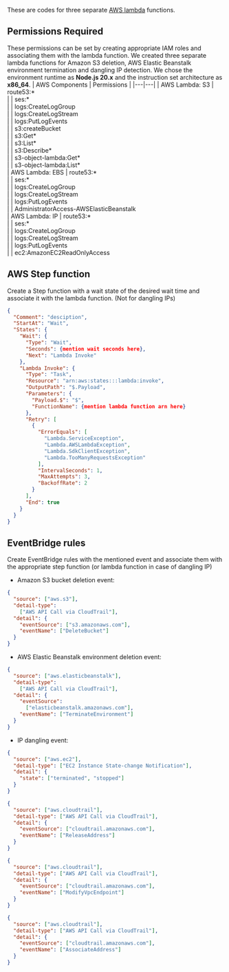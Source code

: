 These are codes for three separate [AWS lambda]([url](https://aws.amazon.com/pm/lambda/)) functions.

## Permissions Required
These permissions can be set by creating appropriate IAM roles and associating them with the lambda function. We created three separate lambda functions for Amazon S3 deletion, AWS Elastic Beanstalk environment termination and dangling IP detection. We chose the environment runtime as **Node.js 20.x** and the instruction set architecture as **x86\_64**.
| AWS Components | Permissions |
|---|---|
| AWS Lambda: S3 | route53:*  
| | ses:*  
| | logs:CreateLogGroup  
| | logs:CreateLogStream  
| | logs:PutLogEvents  
| | s3:createBucket  
| | s3:Get*  
| | s3:List*  
| | s3:Describe*  
| | s3-object-lambda:Get*  
| | s3-object-lambda:List*  
| AWS Lambda: EBS | route53:*  
| | ses:*  
| | logs:CreateLogGroup  
| | logs:CreateLogStream  
| | logs:PutLogEvents  
| | AdministratorAccess-AWSElasticBeanstalk  
| AWS Lambda: IP | route53:*  
| | ses:*  
| | logs:CreateLogGroup  
| | logs:CreateLogStream  
| | logs:PutLogEvents  
| | ec2:AmazonEC2ReadOnlyAccess  

## AWS Step function
Create a Step function with a wait state of the desired wait time and associate it with the lambda function. (Not for dangling IPs)
```json
{
  "Comment": "desciption",
  "StartAt": "Wait",
  "States": {
    "Wait": {
      "Type": "Wait",
      "Seconds": {mention wait seconds here},
      "Next": "Lambda Invoke"
    },
    "Lambda Invoke": {
      "Type": "Task",
      "Resource": "arn:aws:states:::lambda:invoke",
      "OutputPath": "$.Payload",
      "Parameters": {
        "Payload.$": "$",
        "FunctionName": {mention lambda function arn here}
      },
      "Retry": [
        {
          "ErrorEquals": [
            "Lambda.ServiceException",
            "Lambda.AWSLambdaException",
            "Lambda.SdkClientException",
            "Lambda.TooManyRequestsException"
          ],
          "IntervalSeconds": 1,
          "MaxAttempts": 3,
          "BackoffRate": 2
        }
      ],
      "End": true
    }
  }
}
```


## EventBridge rules
Create EventBridge rules with the mentioned event and associate them with the appropriate step function (or lambda function in case of dangling IP)
- Amazon S3 bucket deletion event:
```JSON
{
  "source": ["aws.s3"],
  "detail-type": 
    ["AWS API Call via CloudTrail"],
  "detail": {
    "eventSource": ["s3.amazonaws.com"],
    "eventName": ["DeleteBucket"]
  }
}
```
- AWS Elastic Beanstalk environment deletion event:
```JSON
{
  "source": ["aws.elasticbeanstalk"],
  "detail-type": 
    ["AWS API Call via CloudTrail"],
  "detail": {
    "eventSource": 
      ["elasticbeanstalk.amazonaws.com"],
    "eventName": ["TerminateEnvironment"]
  }
}
```
- IP dangling event:
```JSON
{
  "source": ["aws.ec2"],
  "detail-type": ["EC2 Instance State-change Notification"],
  "detail": {
    "state": ["terminated", "stopped"]
  }
}
```
```JSON
{
  "source": ["aws.cloudtrail"],
  "detail-type": ["AWS API Call via CloudTrail"],
  "detail": {
    "eventSource": ["cloudtrail.amazonaws.com"],
    "eventName": ["ReleaseAddress"]
  }
}
```
```JSON
{
  "source": ["aws.cloudtrail"],
  "detail-type": ["AWS API Call via CloudTrail"],
  "detail": {
    "eventSource": ["cloudtrail.amazonaws.com"],
    "eventName": ["ModifyVpcEndpoint"]
  }
}
```
```JSON
{
  "source": ["aws.cloudtrail"],
  "detail-type": ["AWS API Call via CloudTrail"],
  "detail": {
    "eventSource": ["cloudtrail.amazonaws.com"],
    "eventName": ["AssociateAddress"]
  }
}
```
